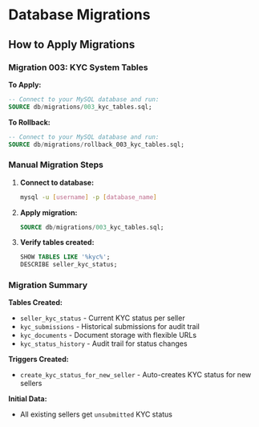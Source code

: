 # Database Migrations

## How to Apply Migrations

### Migration 003: KYC System Tables

**To Apply:**
```sql
-- Connect to your MySQL database and run:
SOURCE db/migrations/003_kyc_tables.sql;
```

**To Rollback:**
```sql
-- Connect to your MySQL database and run:
SOURCE db/migrations/rollback_003_kyc_tables.sql;
```

### Manual Migration Steps

1. **Connect to database:**
   ```bash
   mysql -u [username] -p [database_name]
   ```

2. **Apply migration:**
   ```sql
   SOURCE db/migrations/003_kyc_tables.sql;
   ```

3. **Verify tables created:**
   ```sql
   SHOW TABLES LIKE '%kyc%';
   DESCRIBE seller_kyc_status;
   ```

### Migration Summary

**Tables Created:**
- `seller_kyc_status` - Current KYC status per seller
- `kyc_submissions` - Historical submissions for audit trail
- `kyc_documents` - Document storage with flexible URLs
- `kyc_status_history` - Audit trail for status changes

**Triggers Created:**
- `create_kyc_status_for_new_seller` - Auto-creates KYC status for new sellers

**Initial Data:**
- All existing sellers get `unsubmitted` KYC status